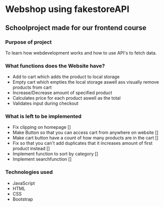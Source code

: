 # Webshop using fakestoreAPI

## Schoolproject made for our frontend course 

### Purpose of project
To learn how webdevelopment works and how to use API's to fetch data.

### What functions does the Website have?
* Add to cart which adds the product to local storage
* Empty cart which empties the local storage aswell ass visually remove products from cart
* Increase/Decrease amount of specified product
* Calculates price for each product aswell as the total
* Validates input during checkout

### What is left to be implemented
* Fix clipping on homepage []
* Make Button so that you can access cart from anywhere on website []
* Make cart button have a count of how many products are in the cart []
* Fix so that you can't add duplicates that it increases amount of first product instead []
* Implement function to sort by category []
* Implement searchfunction []



### Technologies used
* JavaScript
* HTML
* CSS
* Bootstrap
